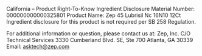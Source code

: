  
 
 
California – Product Right-To-Know Ingredient Disclosure 
Material Number: 000000000000325801 
Product Name: Zep 45 Lubrisil Nc 16N10 12Ct 
Ingredient disclosure for this product is not required per SB 258 Regulation. 
 
For additional information or question, please contact us at: 
Zep, Inc. 
C/O Technical Services 
3330 Cumberland Blvd. SE, Ste 700 
Atlanta, GA 30339 
Email: asktech@zep.com 
 
 
 
 
